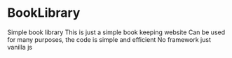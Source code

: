 # BookLibrary
Simple book library
This is just a simple book keeping website
Can be used for many purposes, the code is simple and efficient
No framework just vanilla js
